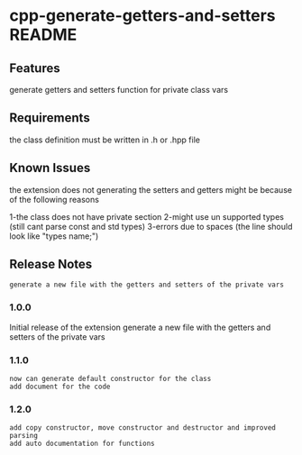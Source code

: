 # cpp-generate-getters-and-setters README

## Features
generate getters and setters function for private class vars

## Requirements
the class definition must be written in .h or .hpp file 

## Known Issues

the extension does not generating the setters and getters might 
be because of the following reasons 

1-the class does not have private section
2-might use un supported types (still cant parse const and std types)
3-errors due to spaces (the line should look like "types name;")


## Release Notes
    generate a new file with the getters and setters of the private vars
    
### 1.0.0

Initial release of the extension
generate a new file with the getters and setters of the private vars

### 1.1.0
    now can generate default constructor for the class
    add document for the code 

### 1.2.0
    add copy constructor, move constructor and destructor and improved parsing
    add auto documentation for functions




